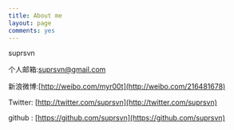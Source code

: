 ```yaml
---
title: About me
layout: page
comments: yes
---
```

  
suprsvn

个人邮箱:suprsvn@gmail.com

新浪微博:[http://weibo.com/myr00t](http://weibo.com/216481678)

Twitter: [http://twitter.com/suprsvn](http://twitter.com/suprsvn)      

github : [https://github.com/suprsvn](https://github.com/suprsvn)      
